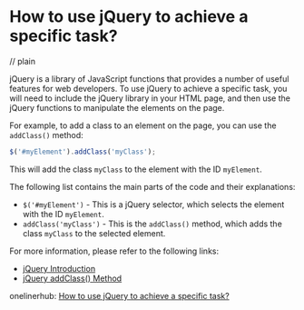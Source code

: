 # How to use jQuery to achieve a specific task?
// plain

jQuery is a library of JavaScript functions that provides a number of useful features for web developers. To use jQuery to achieve a specific task, you will need to include the jQuery library in your HTML page, and then use the jQuery functions to manipulate the elements on the page.

For example, to add a class to an element on the page, you can use the `addClass()` method:

```javascript
$('#myElement').addClass('myClass');
```

This will add the class `myClass` to the element with the ID `myElement`.

The following list contains the main parts of the code and their explanations:

- `$('#myElement')` - This is a jQuery selector, which selects the element with the ID `myElement`.
- `addClass('myClass')` - This is the `addClass()` method, which adds the class `myClass` to the selected element.

For more information, please refer to the following links:

- [jQuery Introduction](https://www.w3schools.com/jquery/jquery_intro.asp)
- [jQuery addClass() Method](https://www.w3schools.com/jquery/jquery_css_classes.asp)

onelinerhub: [How to use jQuery to achieve a specific task?](https://onelinerhub.com/jquery/how-to-use-jquery-to-achieve-a-specific-task)